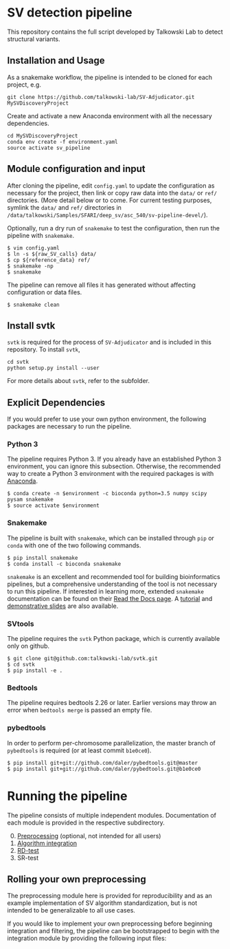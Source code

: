 # SV detection pipeline
This repository contains the full script developed by Talkowski Lab to detect structural variants.

## Installation and Usage
As a snakemake workflow, the pipeline is intended to be cloned for each project, e.g.
```
git clone https://github.com/talkowski-lab/SV-Adjudicator.git MySVDiscoveryProject
```
Create and activate a new Anaconda environment with all the necessary dependencies.

```
cd MySVDiscoveryProject
conda env create -f environment.yaml
source activate sv_pipeline
```
## Module configuration and input
After cloning the pipeline, edit `config.yaml` to update the configuration as
necessary for the project, then link or copy raw data into the `data/` or
`ref/` directories. (More detail below or to come. For current testing
purposes, symlink the `data/` and `ref/` directories in
`/data/talkowski/Samples/SFARI/deep_sv/asc_540/sv-pipeline-devel/`).

Optionally, run a dry run of `snakemake` to test the configuration, then run
the pipeline with `snakemake`.

```
$ vim config.yaml
$ ln -s ${raw_SV_calls} data/
$ cp ${reference_data} ref/
$ snakemake -np
$ snakemake
```

The pipeline can remove all files it has generated without affecting
configuration or data files.

```
$ snakemake clean
```

## Install svtk
`svtk` is required for the process of `SV-Adjudicator` and is included in this repository. To install `svtk`,
```
cd svtk
python setup.py install --user
```
For more details about `svtk`, refer to the subfolder.

## Explicit Dependencies

If you would prefer to use your own python environment, the following packages
are necessary to run the pipeline.

### Python 3

The pipeline requires Python 3. If you already have an established Python 3
environment, you can ignore this subsection. Otherwise, the recommended way to
create a Python 3 environment with the required packages is with
[Anaconda](https://www.continuum.io/downloads).

```
$ conda create -n $environment -c bioconda python=3.5 numpy scipy pysam snakemake
$ source activate $environment
```
### Snakemake
The pipeline is built with `snakemake`, which can be installed through `pip` or
`conda` with one of the two following commands.

```
$ pip install snakemake
$ conda install -c bioconda snakemake
```

`snakemake` is an excellent and recommended tool for building bioinformatics
pipelines, but a comprehensive understanding of the tool is not necessary to
run this pipeline. If interested in learning more, extended `snakemake`
documentation can be found on their [Read the Docs
page](https://snakemake.readthedocs.io/en/stable/). A
[tutorial](https://snakemake.bitbucket.io/snakemake-tutorial.html) and
[demonstrative slides](http://slides.com/johanneskoester/deck-1#/) are also
available.

### SVtools
The pipeline requires the `svtk` Python package, which is currently
available only on github.

```
$ git clone git@github.com:talkowski-lab/svtk.git
$ cd svtk
$ pip install -e .
```

### Bedtools
The pipeline requires bedtools 2.26 or later. Earlier versions may throw an
error when `bedtools merge` is passed an empty file.

### pybedtools
In order to perform per-chromosome parallelization, the master branch of
`pybedtools` is required (or at least commit `b1e0ce0`).

```
$ pip install git+git://github.com/daler/pybedtools.git@master
$ pip install git+git://github.com/daler/pybedtools.git@b1e0ce0
```

# Running the pipeline

The pipeline consists of multiple independent modules. Documentation of each
module is provided in the respective subdirectory.

0. [Preprocessing](preprocessing/README.md)
   (optional, not intended for all users)
1. [Algorithm integration](algorithm_integration/README.md)
2. [RD-test](rdtest/README.md)
3. SR-test

## Rolling your own preprocessing

The preprocessing module here is provided for reproducibility and as an
example implementation of SV algorithm standardization, but is not intended to
be generalizable to all use cases.

If you would like to implement your own preprocessing before beginning
integration and filtering, the pipeline can be bootstrapped to begin with the
integration module by providing the following input files:

